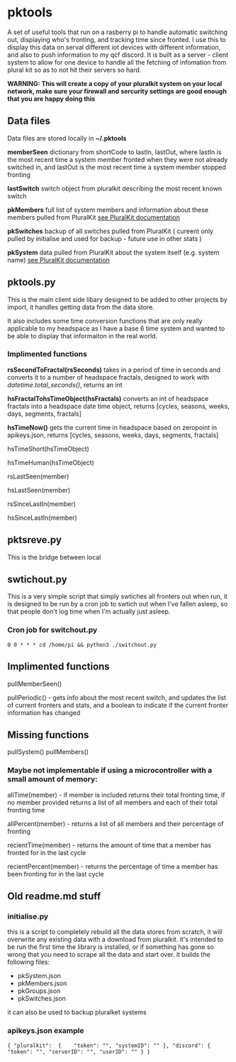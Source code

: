 # pktools
A set of useful tools that run on a rasberry pi to handle automatic switching out, displaying who's fronting, and tracking time since fronted. I use this to display this data on serval different iot devices with different information, and also to push information to my qcf discord. It is built as a server - client system to allow for one device to handle all the fetching of infomation from plural kit so as to not hit their servers so hard.

**WARNING: This will create a copy of your pluralkit system on your local network, make sure your firewall and sercurity settings are good enough that you are happy doing this**

## Data files

Data files are stored locally in **~/.pktools**

**memberSeen** dictionary from shortCode to lastIn, lastOut, where lastIn is the most recent time a system member fronted when they were not already switched in, and lastOut is the most recent time a system member stopped fronting

**lastSwitch** switch object from pluralkit describing the most recent known switch

**pkMembers** full list of system members and information about these members pulled from PluralKit [see PluralKit documentation](https://pluralkit.me/api/models/)

**pkSwitches** backup of all switches pulled from PluralKit ( cureent only pulled by initialise and used for backup - future use in other stats )

**pkSystem** data pulled from PluralKit about the system itself (e.g. system name) [see PluralKit documentation](https://pluralkit.me/api/models/)

## pktools.py
This is the main client side libary designed to be added to other projects by import, it handles getting data from the data store. 

It also includes some time conversion functions that are only really applicable to my headspace as I have a base 6 time system and wanted to be able to display that informaiton in the real world.

### Implimented functions

**rsSecondToFractal(rsSeconds)** takes in a period of time in seconds and converts it to a number of headspace fractals, designed to work with *datetime.total_seconds()*, returns an int

**hsFractalTohsTimeObject(hsFractals)** converts an int of headspace fractals into a headspace date time object, returns [cycles, seasons, weeks, days, segments, fractals]

**hsTimeNow()** gets the current time in headspace based on zeropoint in apikeys.json, returns [cycles, seasons, weeks, days, segments, fractals]

hsTimeShort(hsTimeObject)

hsTimeHuman(hsTimeObject)

rsLastSeen(member)

hsLastSeen(member)

rsSinceLastIn(member)

hsSinceLastIn(member)

## pktsreve.py

This is the bridge between local 

## swtichout.py
This is a very simple script that simply swtiches all fronters out when run, it is designed to be run by a cron job to swtich out when I've fallen asleep, so that people don't log time when I'm actually just asleep.

### Cron job for switchout.py

``0 0 * * * cd /home/pi && python3 ./switchout.py``

## Implimented functions

pullMemberSeen()

pullPeriodic() - gets info about the most recent switch, and updates the list of current fronters and stats, and a boolean to indicate if the current fronter information has changed


## Missing functions

pullSystem()
pullMembers()

### Maybe not implementable if using a microcontroller with a small amount of memory:

allTime(member) - if member is included returns their total fronting time, if no member provided returns a list of all members and each of their total fronting time

allPercent(member) - returns a list of all members and their percentage of fronting

recientTime(member) - returns the amount of time that a member has fronted for in the last cycle

recientPercent(member) - returns the percentage of time a member has been fronting for in the last cycle

## Old readme.md stuff

### initialise.py

this is a script to completely rebuild all the data stores from scratch, it will overwrite any existing data with a download from pluralkit. it's intended to be run the first time the library is installed, or if something has gone so wrong that you need to scrape all the data and start over. it builds the following files:

- pkSystem.json
- pkMembers.json
- pkGroups.json
- pkSwitches.json

it can also be used to backup pluralket systems

### apikeys.json example
``{
    "pluralkit": 
    {   
        "token": "",
        "systemID": ""
    },
    "discord":
    {
        "token": "",
        "serverID": "",
        "userID": ""
    }
}``
